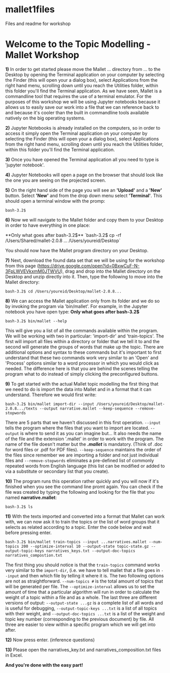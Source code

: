 # mallet1files
Files and readme for workshop

<H1>Welcome to the Topic Modelling - Mallet Workshop</H1>  

**1)** In order to get started please move the Mallet ... directory from ... to the Desktop by opening the Terminal application on your computer by selecting the Finder (this will open your a dialog box), select Applications from the right hand menu, scrolling down until you reach the Utilities folder, within this folder you'll find the Terminal application. As we have seen, Mallet is a commandline tool that requires the use of a terminal emulator. For the purposes of this workshop we will be using Jupyter notebooks because it allows us to easily save our work into a file that we can reference back to and because it's cooler than the built in commandline tools available natively on the big operating systems.

**2)** Jupyter Notebooks is already installed on the computers, so in order to access it simply open the Terminal application on your computer by selecting the Finder (this will open your a dialog box), select Applications from the right hand menu, scrolling down until you reach the Utilities folder, within this folder you'll find the Terminal application.

**3)** Once you have opened the Terminal application all you need to type is 'jupyter notebook'. 

**4)** Jupyter Notebooks will open a page on the browser that should look like the one you are seeing on the projected screen.

**5)** On the right hand side of the page you will see an <b>'Upload'</b> and a <b>'New'</b> button. Select <b>'New'</b> and from the drop down menu select <b>'Terminal'</b>. This should open a terminal window with the promp:

`bash-3.2$`

**6)** Now we will navigate to the Mallet folder and copy them to your Desktop in order to have everything in one place:

**Only what goes after bash-3.2$**
`bash-3.2$ cp -rf /Users/Shared/mallet-2.0.8 ... /Users/youreid/Desktop` 

You should now have the Mallet program directory on your Desktop. 

**7)** Next, download the found data set that we will be using for the workshop from this page (https://drive.google.com/open?id=0BxwCuF-N-3FpLWVEVkxmM0JTWVU), drag and drop into the Mallet directory on the Desktop and unzip directly into it. Then, type the following to move into the Mallet directory:

`bash-3.2$ cd /Users/youreid/Desktop/mallet-2.0.8...`


**8)** We can access the Mallet application only from its folder and we do so by invoking the program via 'bin/mallet'. For example, in the Jupyter notebook you have open type: **Only what goes after bash-3.2$**

`bash-3.2$ bin/mallet --help`

This will give you a list of all the commands available within the program. We will be working with two in particular:
'import-dir' and 'train-topics'. The first will import all files within a directory or folder that we tell it to and the second will generate the groups of words that make up the topic. There are additional options and syntax to these commands but it's important to first understand that these two commands work very similar to an 'Open' and 'Process'  options similar to a word processor in which you would click as needed. The difference here is that you are behind the scenes telling the program what to do instead of simply clicking the preconfigured buttons.

**9)** To get started with the actual Mallet topic modelling the first thing that we need to do is import the data into Mallet and in a format that it can understand. Therefore we would first write:

`bash-3.2$ bin/mallet import-dir --input /Users/youreid/Desktop/mallet-2.0.8.../texts --output narrative.mallet --keep-sequence --remove-stopwords`

There are 5 parts that we haven't discussed in this first operation. 
`--input` tells the program where the files that you want to import are located.
`--output` is where to send it as you can imagine but... 
It also needs the name of the file and the extension '.mallet' in order to work with the program. The name of the file doesn't matter but the ***.mallet*** is mandatory. (Think of .doc for word files or .pdf for PDF files). 
`--keep-sequence` maintains the order of the files since remember we are importing a folder and not just individual files and 
`--remove-stopwords` eliminates a pre-defined list of commonly repeated words from English language (this list can be modified or added to via a substitute or secondary list that you create).  

**10)** The program runs this operation rather quickly and you will now if it's finished when you see the command line promt again. You can check if the file was created by typing the following and looking for the file that you named **narrative.mallet**:

`bash-3.2$ ls`

**11)** With the texts imported and converted into a format that Mallet can work with, we can now ask it to train the topics or the list of word groups that it selects as related according to a topic. Enter the code below and wait before pressing enter. 

`bash-3.2$ bin/mallet train-topics --input ...narratives.mallet --num-topics 200 --optimize-interval 10 --output-state topic-state.gz --output-topic-keys narratives_keys.txt --output-doc-topics narratives_compostion.txt`

The first thing you should notice is that the `train-topics` command works very similar to the `import-dir`, (i.e. we have to tell mallet that a file goes in `--input` and then which file by telling it where it is. The two following options are not as straightforward. `--num-topics #` is the total amount of topics that will be generated per file. The `--optimize-interval` allows us to set the amount of time that a particular algorithm will run in order to calculate the weight of a topic within a file and as a whole. The last three are different versions of output: `--output-state ...gz` is a complete list of all words and is useful for debugging, `--output-topic-keys ...txt` is a list of all topics with their weight, and `--output-doc-topics ...txt` is a list of the weight and topic key number (corresponding to the previous document) by file. All three are easier to view within a specific program which we will get into after.  

**12)** Now press enter. (inference questions)

**13)** Please open the narratives_key.txt and narratives_composition.txt files in Excel. 

**And you're done with the easy part!** 

